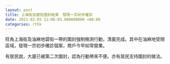```yaml
---
layout: post
title: 上海街及碧街圍封結束　發現一宗初步確診
date: 2021-02-05 12:06:03.000000000 +08:00
categories: rthk
---
```


旺角上海街及油麻地碧街一帶的圍封強制檢測行動，清晨完成。其中在油麻地受限區域，發現一宗初步確診個案，商戶今早如常營業。

有居民說，大廈已被第二次圍封，認為行動帶來不便。亦有居民支持圍封的做法。
